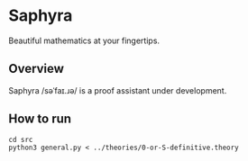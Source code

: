 Saphyra
=======

Beautiful mathematics at your fingertips.

Overview
---

Saphyra /səˈfaɪ.ɹə/ is a proof assistant under development.

How to run
---

```
cd src
python3 general.py < ../theories/0-or-S-definitive.theory
```

